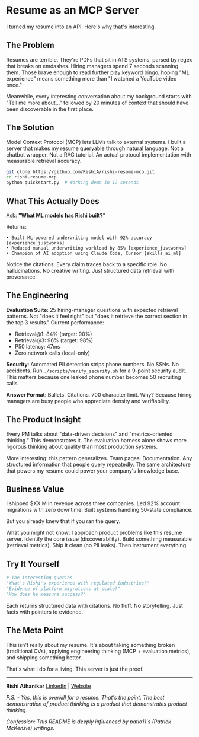 # Resume as an MCP Server

I turned my resume into an API. Here's why that's interesting.

## The Problem

Resumes are terrible. They're PDFs that sit in ATS systems, parsed by regex that breaks on emdashes. Hiring managers spend 7 seconds scanning them. Those brave enough to read further play keyword bingo, hoping "ML experience" means something more than "I watched a YouTube video once."

Meanwhile, every interesting conversation about my background starts with "Tell me more about..." followed by 20 minutes of context that should have been discoverable in the first place.

## The Solution

Model Context Protocol (MCP) lets LLMs talk to external systems. I built a server that makes my resume queryable through natural language. Not a chatbot wrapper. Not a RAG tutorial. An actual protocol implementation with measurable retrieval accuracy.

```bash
git clone https://github.com/RishiA/rishi-resume-mcp.git
cd rishi-resume-mcp
python quickstart.py  # Working demo in 12 seconds
```

## What This Actually Does

Ask: **"What ML models has Rishi built?"**

Returns:
```
• Built ML-powered underwriting model with 92% accuracy [experience_justworks]
• Reduced manual underwriting workload by 85% [experience_justworks]
• Champion of AI adoption using Claude Code, Cursor [skills_ai_ml]
```

Notice the citations. Every claim traces back to a specific role. No hallucinations. No creative writing. Just structured data retrieval with provenance.

## The Engineering

**Evaluation Suite**: 25 hiring-manager questions with expected retrieval patterns. Not "does it feel right" but "does it retrieve the correct section in the top 3 results." Current performance:

- Retrieval@1: 84% (target: 90%)
- Retrieval@3: 96% (target: 98%)
- P50 latency: 47ms
- Zero network calls (local-only)

**Security**: Automated PII detection strips phone numbers. No SSNs. No accidents. Run `./scripts/verify_security.sh` for a 9-point security audit. This matters because one leaked phone number becomes 50 recruiting calls.

**Answer Format**: Bullets. Citations. 700 character limit. Why? Because hiring managers are busy people who appreciate density and verifiability.

## The Product Insight

Every PM talks about "data-driven decisions" and "metrics-oriented thinking." This demonstrates it. The evaluation harness alone shows more rigorous thinking about quality than most production systems.

More interesting: this pattern generalizes. Team pages. Documentation. Any structured information that people query repeatedly. The same architecture that powers my resume could power your company's knowledge base.

## Business Value

I shipped $XX M in revenue across three companies. Led 92% account migrations with zero downtime. Built systems handling 50-state compliance.

But you already knew that if you ran the query.

What you might not know: I approach product problems like this resume server. Identify the core issue (discoverability). Build something measurable (retrieval metrics). Ship it clean (no PII leaks). Then instrument everything.

## Try It Yourself

```python
# The interesting queries
"What's Rishi's experience with regulated industries?"
"Evidence of platform migrations at scale?"
"How does he measure success?"
```

Each returns structured data with citations. No fluff. No storytelling. Just facts with pointers to evidence.

## The Meta Point

This isn't really about my resume. It's about taking something broken (traditional CVs), applying engineering thinking (MCP + evaluation metrics), and shipping something better.

That's what I do for a living. This server is just the proof.

---

**Rishi Athanikar**
[LinkedIn](https://linkedin.com/in/rishiathanikar) | [Website](https://www.rishiathanikar.com)

*P.S. - Yes, this is overkill for a resume. That's the point. The best demonstration of product thinking is a product that demonstrates product thinking.*

*Confession: This README is deeply influenced by patio11's (Patrick McKenzie) writings.*